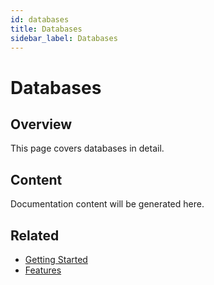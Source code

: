 ```yaml
---
id: databases
title: Databases
sidebar_label: Databases
---
```


# Databases

## Overview

This page covers databases in detail.

## Content

Documentation content will be generated here.

## Related

- [Getting Started](/docs/getting-started)
- [Features](/docs/features)
